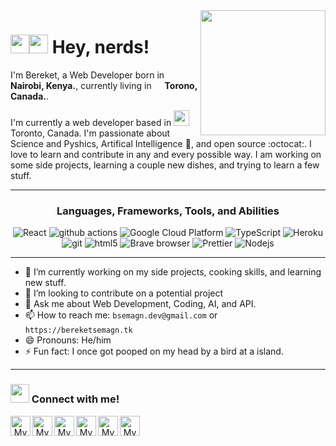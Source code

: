 <img align='right' src='https://user-images.githubusercontent.com/5713670/87202985-820dcb80-c2b6-11ea-9f56-7ec461c497c3.gif' width='200"'>

<h1><img src="https://media.giphy.com/media/hvRJCLFzcasrR4ia7z/giphy.gif" width="30"><img src="https://emojis.slackmojis.com/emojis/images/1531849430/4246/blob-sunglasses.gif?1531849430" width= "30"> Hey, nerds!</h1>
<p>I'm Bereket, a Web Developer born in <img src="https://encrypted-tbn0.gstatic.com/images?q=tbn%3AANd9GcThgzf99uwyf1uCXCle6B2CBwCVvvhCfXftYw&usqp=CAU" width="13"/> <b>Nairobi, Kenya.</b>, currently living in <img src="https://www.pinclipart.com/picdir/big/375-3753907_brought-to-you-by-canada-flag-png-icon.png" width="13"/> <b>Torono, Canada.</b>. </p>
<p>I'm currently a web developer based in <img src="https://encrypted-tbn0.gstatic.com/images?q=tbn%3AANd9GcS4hfLFY3CURca_k1y9YipDqRNIN1gEZUJozg&usqp=CAU" width="25"> Toronto, Canada. I'm passionate about Science and Pyshics, Artifical Intelligence 🐍, and open source :octocat:. I love to learn and contribute in any and every possible way. I am working on some side projects, learning a couple new dishes, and trying to learn a few stuff.</p>

---

<h3 align="center"
<h3>Languages, Frameworks, Tools, and Abilities</h3>

<p align="center"
<p>
  <img alt="React" src="https://img.shields.io/badge/-React-45b8d8?style=flat-square&logo=react&logoColor=white" />
  <img alt="github actions" src="https://img.shields.io/badge/-Github_Actions-2088FF?style=flat-square&logo=github-actions&logoColor=white" />
  <img alt="Google Cloud Platform" src="https://img.shields.io/badge/-Google_Cloud_Platform-1a73e8?style=flat-square&logo=google-cloud&logoColor=white" />
  <img alt="TypeScript" src="https://img.shields.io/badge/-TypeScript-007ACC?style=flat-square&logo=typescript&logoColor=white" />
  <img alt="Heroku" src="https://img.shields.io/badge/-Heroku-430098?style=flat-square&logo=heroku&logoColor=white" />
  <img alt="git" src="https://img.shields.io/badge/-Git-F05032?style=flat-square&logo=git&logoColor=white" />
  <img alt="html5" src="https://img.shields.io/badge/-HTML5-E34F26?style=flat-square&logo=html5&logoColor=white" />
  <img alt="Brave browser" src="https://img.shields.io/badge/-Brave_Browser-FB542B?style=flat-square&logo=brave&logoColor=white" />
  <img alt="Prettier" src="https://img.shields.io/badge/-Prettier-F7B93E?style=flat-square&logo=prettier&logoColor=white" />
  <img alt="Nodejs" src="https://img.shields.io/badge/-Nodejs-43853d?style=flat-square&logo=Node.js&logoColor=white" />
</p>

---

- 🌱 I’m currently working on my side projects, cooking skills, and learning new stuff.
- 👯 I’m looking to contribute on a potential project
- 💬 Ask me about Web Development, Coding, AI, and API.
- 📫 How to reach me: `bsemagn.dev@gmail.com` or `https://bereketsemagn.tk`
- 😄 Pronouns: He/him
- ⚡ Fun fact: I once got pooped on my head by a bird at a island.

---

<h3><img src="https://media.giphy.com/media/LnQjpWaON8nhr21vNW/giphy.gif" width="30"> Connect with me!</h3>

<p align="center">
<a href="https://github.com/you-create">
	<img width="32" align="left"
		 alt="My GitHub profile"
		 src="https://cdn.jsdelivr.net/npm/simple-icons@v3/icons/github.svg">
</a>
<a href="https://dribbble.com/you_create">
	<img width="32" align="left"
		 alt="My Dribbble profile"
		 src="https://cdn.jsdelivr.net/npm/simple-icons@v3/icons/dribbble.svg">
</a>
<a href="https://unsplash.com/@you_create">
	<img width="32" align="left"
		 alt="My Unsplash profile"
		 src="https://cdn.jsdelivr.net/npm/simple-icons@v3/icons/unsplash.svg">
</a>
<a href="https://medium.com/@you_create">
	<img width="32" align="left"
		 alt="My Medium profile"
		 src="https://cdn.jsdelivr.net/npm/simple-icons@v3/icons/medium.svg">
</a>
<a href="https://www.instagram.com/you_create.designs">
	<img width="32" align="left"
		 alt="My Instagram profile"
		 src="https://cdn.jsdelivr.net/npm/simple-icons@v3/icons/instagram.svg">
</a>
<a href="https://www.openprocessing.org/user/206009">
	<img width="32" align="left"
		 alt="My OpenProcessing profile"
		 src="https://www.openprocessing.org/assets/img/logo/logo_36x30_dark@2x.png">
</a>
  </p>
